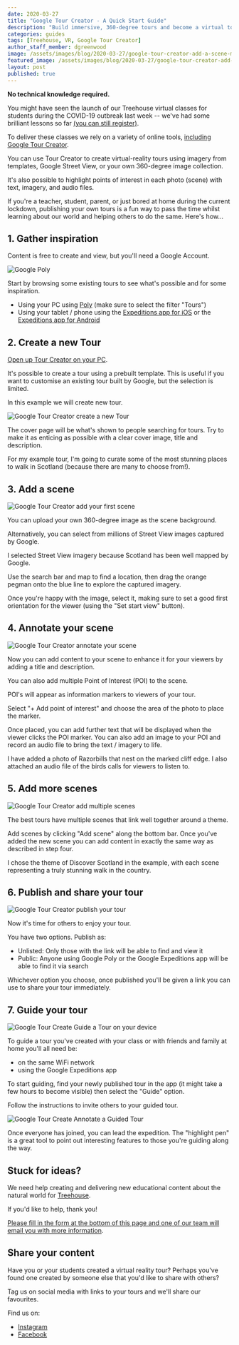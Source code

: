 ```yaml
---
date: 2020-03-27
title: "Google Tour Creator - A Quick Start Guide"
description: "Build immersive, 360-degree tours and become a virtual tour guide to show friends, family, or an entire class your creations."
categories: guides
tags: [Treehouse, VR, Google Tour Creator]
author_staff_member: dgreenwood
image: /assets/images/blog/2020-03-27/google-tour-creator-add-a-scene-meta.jpg
featured_image: /assets/images/blog/2020-03-27/google-tour-creator-add-a-scene-sm.png
layout: post
published: true
---
```


**No technical knowledge required.**

You might have seen the launch of our Treehouse virtual classes for students during the COVID-19 outbreak last week -- we've had some brilliant lessons so far [(you can still register)](/blog/2020/treehouse-academy-emergency-timetable).

To deliver these classes we rely on a variety of online tools, [including Google Tour Creator](https://arvr.google.com/tourcreator/).

You can use Tour Creator to create virtual-reality tours using imagery from templates, Google Street View, or your own 360-degree image collection.

It's also possible to highlight points of interest in each photo (scene) with text, imagery, and audio files.

If you're a teacher, student, parent, or just bored at home during the current lockdown, publishing your own tours is a fun way to pass the time whilst learning about our world and helping others to do the same. Here's how...

## 1. Gather inspiration

Content is free to create and view, but you'll need a Google Account.

<img class="img-fluid" src="/assets/images/blog/2020-03-27/google-tour-creator-poly.png" alt="Google Poly" title="Google Poly" />

Start by browsing some existing tours to see what's possible and for some inspiration.

* Using your PC using [Poly](https://poly.google.com/search/) (make sure to select the filter "Tours")
* Using your tablet / phone using the [Expeditions app for iOS](https://apps.apple.com/us/app/expeditions/id1131711060) or the [Expeditions app for Android](https://play.google.com/store/apps/details?id=com.google.vr.expeditions&hl=en_GB)

## 2. Create a new Tour

[Open up Tour Creator on your PC](https://arvr.google.com/tourcreator/).

It's possible to create a tour using a prebuilt template. This is useful if you want to customise an existing tour built by Google, but the selection is limited.

In this example we will create new tour.

<img class="img-fluid" src="/assets/images/blog/2020-03-27/google-tour-creator-create-new-sm.png" alt="Google Tour Creator create a new Tour" title="Google Tour Creator create a new Tour" />

The cover page will be what's shown to people searching for tours. Try to make it as enticing as possible with a clear cover image, title and description.

For my example tour, I'm going to curate some of the most stunning places to walk in Scotland (because there are many to choose from!).

## 3. Add a scene

<img class="img-fluid" src="/assets/images/blog/2020-03-27/google-tour-creator-add-scene.png" alt="Google Tour Creator add your first scene" title="Google Tour Creator add your first scene" />

You can upload your own 360-degree image as the scene background.

Alternatively, you can select from millions of Street View images captured by Google.

I selected Street View imagery because Scotland has been well mapped by Google.

Use the search bar and map to find a location, then drag the orange pegman onto the blue line to explore the captured imagery.

Once you're happy with the image, select it, making sure to set a good first orientation for the viewer (using the "Set start view" button).

## 4. Annotate your scene

<img class="img-fluid" src="/assets/images/blog/2020-03-27/google-tour-creator-add-a-scene-sm.png" alt="Google Tour Creator annotate your scene" title="Google Tour Creator annotate your scene" />

Now you can add content to your scene to enhance it for your viewers by adding a title and description.

You can also add multiple Point of Interest (POI) to the scene.

POI's will appear as information markers to viewers of your tour.

Select "+ Add point of interest" and choose the area of the photo to place the marker.

Once placed, you can add further text that will be displayed when the viewer clicks the POI marker. You can also add an image to your POI and record an audio file to bring the text / imagery to life.

I have added a photo of Razorbills that nest on the marked cliff edge. I also attached an audio file of the birds calls for viewers to listen to.

## 5. Add more scenes

<img class="img-fluid" src="/assets/images/blog/2020-03-27/google-tour-creator-add-another-scene-sm.png" alt="Google Tour Creator add multiple scenes" title="Google Tour Creator add multiple scenes" />

The best tours have multiple scenes that link well together around a theme.

Add scenes by clicking "Add scene" along the bottom bar. Once you've added the new scene you can add content in exactly the same way as described in step four.

I chose the theme of Discover Scotland in the example, with each scene representing a truly stunning walk in the country.

## 6. Publish and share your tour

<img class="img-fluid" src="/assets/images/blog/2020-03-27/google-tour-creator-published-tour-sm.png" alt="Google Tour Creator publish your tour" title="Google Tour Creator publish your tour" />

Now it's time for others to enjoy your tour.

You have two options. Publish as:

* Unlisted: Only those with the link will be able to find and view it
* Public: Anyone using Google Poly or the Google Expeditions app will be able to find it via search

Whichever option you choose, once published you'll be given a link you can use to share your tour immediately.

## 7. Guide your tour

<img class="img-fluid" src="/assets/images/blog/2020-03-27/google-tour-creator-guide-a-class-sm.png" alt="Google Tour Create Guide a Tour on your device" title="Google Tour Create Guide a Tour on your device" />

To guide a tour you've created with your class or with friends and family at home you'll all need be:

* on the same WiFi network
* using the Google Expeditions app

To start guiding, find your newly published tour in the app (it might take a few hours to become visible) then select the "Guide" option.

Follow the instructions to invite others to your guided tour.

<img class="img-fluid" src="/assets/images/blog/2020-03-27/google-tour-creator-guide-annotate-sm.png" alt="Google Tour Create Annotate a Guided Tour" title="Google Tour Creator Annotate a Guided Tour" />

Once everyone has joined, you can lead the expedition. The "highlight pen" is a great tool to point out interesting features to those you're guiding along the way.

## Stuck for ideas?

We need help creating and delivering new educational content about the natural world for [Treehouse](https://treehouse.trekview.org).

If you'd like to help, thank you!

[Please fill in the form at the bottom of this page and one of our team will email you with more information](/blog/2020/treehouse-academy-emergency-timetable).

## Share your content

Have you or your students created a virtual reality tour? Perhaps you've found one created by someone else that you'd like to share with others?

Tag us on social media with links to your tours and we'll share our favourites.

Find us on:

* [Instagram](https://www.instagram.com/trekviewed/)
* [Facebook](https://www.facebook.com/trekview/)